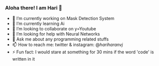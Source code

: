 ### Aloha there! I am Hari 👋

<!--
**iamhariharanvj/iamhariharanvj** is a ✨ _special_ ✨ repository because its `README.md` (this file) appears on your GitHub profile.

Here are some ideas to get you started:-->

- 🔭 I’m currently working on Mask Detection System
- 🌱 I’m currently learning Ai
- 👯 I’m looking to collaborate on y=Youtube
- 🤔 I’m looking for help with Neural Networks
- 💬 Ask me about any programming related stuffs
- 📫 How to reach me: twitter & instagram: @_hariharanvj_
- ⚡ Fun fact: I would stare at something for 30 mins if the word 'code' is written in it

